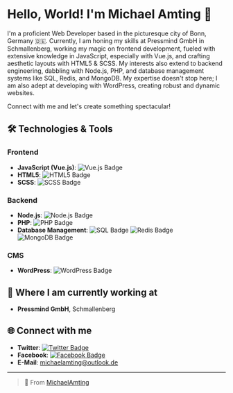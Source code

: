 # Hello, World! I'm Michael Amting 🌟

I'm a proficient Web Developer based in the picturesque city of Bonn, Germany 🇩🇪. Currently, I am honing my skills at Pressmind GmbH in Schmallenberg, working my magic on frontend development, fueled with extensive knowledge in JavaScript, especially with Vue.js, and crafting aesthetic layouts with HTML5 & SCSS. My interests also extend to backend engineering, dabbling with Node.js, PHP, and database management systems like SQL, Redis, and MongoDB. My expertise doesn't stop here; I am also adept at developing with WordPress, creating robust and dynamic websites. 

Connect with me and let's create something spectacular!

## 🛠️ Technologies & Tools

### **Frontend**
- **JavaScript (Vue.js)**: ![Vue.js Badge](https://img.shields.io/badge/-Vue.js-4FC08D?style=flat-square&logo=vue.js&logoColor=white)
- **HTML5**: ![HTML5 Badge](https://img.shields.io/badge/-HTML5-E34F26?style=flat-square&logo=html5&logoColor=white)
- **SCSS**: ![SCSS Badge](https://img.shields.io/badge/-SCSS-CC6699?style=flat-square&logo=sass&logoColor=white)

### **Backend**
- **Node.js**: ![Node.js Badge](https://img.shields.io/badge/-Node.js-339933?style=flat-square&logo=node.js&logoColor=white)
- **PHP**: ![PHP Badge](https://img.shields.io/badge/-PHP-777BB4?style=flat-square&logo=php&logoColor=white)
- **Database Management**: ![SQL Badge](https://img.shields.io/badge/-SQL-4479A1?style=flat-square&logo=sql&logoColor=white) ![Redis Badge](https://img.shields.io/badge/-Redis-DC382D?style=flat-square&logo=redis&logoColor=white) ![MongoDB Badge](https://img.shields.io/badge/-MongoDB-47A248?style=flat-square&logo=mongodb&logoColor=white)

### **CMS**
- **WordPress**: ![WordPress Badge](https://img.shields.io/badge/-WordPress-21759B?style=flat-square&logo=wordpress&logoColor=white)

## 💼 Where I am currently working at
- **Pressmind GmbH**, Schmallenberg

## 🌐 Connect with me
- **Twitter**: [![Twitter Badge](https://img.shields.io/badge/-michaelamting-1DA1F2?style=flat-square&logo=twitter&logoColor=white&link=https://twitter.com/michaelamting)](https://twitter.com/michaelamting)
- **Facebook**: [![Facebook Badge](https://img.shields.io/badge/-Michael%20Amting-1877F2?style=flat-square&logo=facebook&logoColor=white&link=https://www.facebook.com/michael.amting.9/)](https://www.facebook.com/michael.amting.9/)
- **E-Mail**: [michaelamting@outlook.de](mailto:michaelamting@outlook.de)

---

> 🌟 From [MichaelAmting](https://github.com/Me4th)
